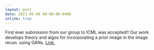 ```yaml
---
layout: post
date: 2021-05-08 00:00:00-0400
inline: true
---
```


First ever submission from our group to ICML was accepted!! Our work develops theory and algos for incorporating a prior image in the image recon. using GANs. [Link.](https://arxiv.org/abs/2102.12525)